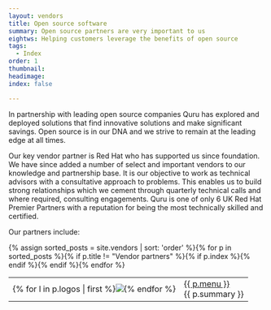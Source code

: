```yaml
---
layout: vendors
title: Open source software
summary: Open source partners are very important to us
eightws: Helping customers leverage the benefits of open source
tags:
  - Index
order: 1
thumbnail:
headimage:
index: false

---
```


In partnership with leading open source companies Quru has explored and deployed solutions that find innovative solutions and make significant savings.  Open source is in our DNA and we strive to remain at the leading edge at all times.

Our key vendor partner is Red Hat who has supported us since foundation. We have since added a number of select and important vendors to our knowledge and partnership base. It is our objective to work as technical advisors with a consultative approach to problems.  This enables us to build strong relationships which we cement through quarterly technical calls and where required, consulting engagements. Quru is one of only 6 UK Red Hat Premier Partners with a reputation for being the most technically skilled and certified.


Our partners include:

<table class='padded'>
{% assign sorted_posts = site.vendors | sort: 'order' %}{% for p in sorted_posts %}{% if p.title != "Vendor partners" %}{% if p.index %}<tr><td>{% for l in p.logos | first %}<a href='{{ l.url }}'><img src='{{ l.logo }}'></a>{% endfor %}</td><td><a href='{{ p.url }}'>{{ p.menu }}</a><br/>{{ p.summary }}</td></tr>{% endif %}{% endif %}{% endfor %}
</table>
